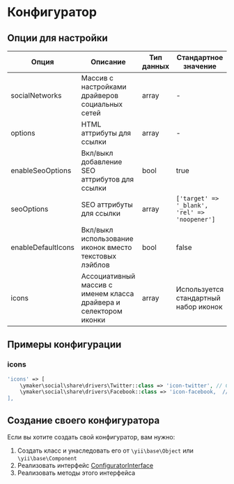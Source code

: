 Конфигуратор
============

## Опции для настройки

| Опция             | Описание                                                          | Тип данных    | Стандартное значение                          |
|-------------------|-------------------------------------------------------------------|---------------|-----------------------------------------------|
|socialNetworks     |Массив с настройками драйверов социальных сетей                    |array          |-                                              |
|options            |HTML аттрибуты для ссылки                                          |array          |-                                              |
|enableSeoOptions   |Вкл/выкл добавление SEO аттрибутов для ссылки                      |bool           |true                                           |
|seoOptions         |SEO аттрибуты для ссылки                                           |array          |`['target' => '_blank', 'rel' => 'noopener']`  |
|enableDefaultIcons |Вкл/выкл использование иконок вместо текстовых лэйблов             |bool           |false                                          |
|icons              |Ассоциативный массив с именем класса драйвера и селектором иконки  |array          |Используется стандартный набор иконок          |

## Примеры конфигурации

### icons

```php
'icons' => [
    \ymaker\social\share\drivers\Twitter::class => 'icon-twitter', // CSS класс
    \ymaker\social\share\drivers\Facebook::class => 'icon-facebook,  // CSS класс
],
```

## Создание своего конфигуратора

Если вы хотите создать свой конфигуратор, вам нужно:

1. Создать класс и унаследовать его от `\yii\base\Object` или `\yii\base\Component` 
2. Реализовать интерфейс [ConfiguratorInterface](https://github.com/yiimaker/yii2-social-share/blob/master/src/configurators/ConfiguratorInterface.php)
3. Реализовать методы этого интерфейса